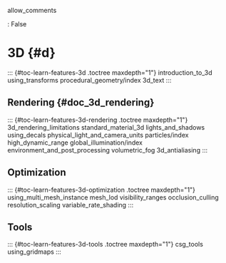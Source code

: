 allow_comments

:   False

# 3D {#d}

::: {#toc-learn-features-3d .toctree maxdepth="1"}
introduction_to_3d using_transforms procedural_geometry/index 3d_text
:::

## Rendering {#doc_3d_rendering}

::: {#toc-learn-features-3d-rendering .toctree maxdepth="1"}
3d_rendering_limitations standard_material_3d lights_and_shadows
using_decals physical_light_and_camera_units particles/index
high_dynamic_range global_illumination/index
environment_and_post_processing volumetric_fog 3d_antialiasing
:::

## Optimization

::: {#toc-learn-features-3d-optimization .toctree maxdepth="1"}
using_multi_mesh_instance mesh_lod visibility_ranges occlusion_culling
resolution_scaling variable_rate_shading
:::

## Tools

::: {#toc-learn-features-3d-tools .toctree maxdepth="1"}
csg_tools using_gridmaps
:::
